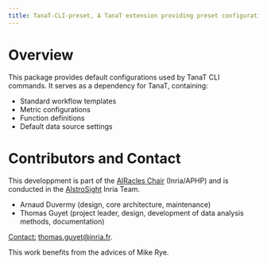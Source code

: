 ```yaml
---
title: TanaT-CLI-preset, A TanaT extension providing preset configurations for command line interface usage.
---
```


# Overview

This package provides default configurations used by TanaT CLI commands. It serves as a dependency for TanaT, containing:
- Standard workflow templates
- Metric configurations
- Function definitions
- Default data source settings

# Contributors and Contact

This developpment is part of the [AIRacles Chair](https://www.bernoulli-lab.fr/project/chaire-ai-racles/) (Inria/APHP) and is conducted in the [AIstroSight](https://team.inria.fr/aistrosight/) Inria Team.

* Arnaud Duvermy (design, core architecture, maintenance)
* Thomas Guyet (project leader, design, development of data analysis methods, documentation)

<u>Contact:</u> [thomas.guyet@inria.fr](mailto:thomas.guyet@inria.fr).


This work benefits from the advices of Mike Rye.
